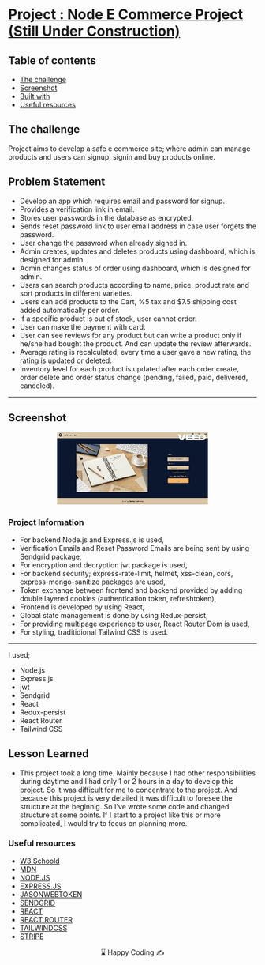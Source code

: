# [Project : Node E Commerce Project (Still Under Construction)]()
## Table of contents

  - [The challenge](#the-challenge)
  - [Screenshot](#screenshot)
  - [Built with](#built-with)
  - [Useful resources](#useful-resources)



## The challenge
Project aims to develop a safe e commerce site; where admin can manage products and users can signup, signin and buy products online.

## Problem Statement

- Develop an app which requires email and password for signup. 
- Provides a verification link in email.
- Stores user passwords in the database as encrypted.
- Sends reset password link to user email address in case user forgets the password.
- User change the password when already signed in.
- Admin creates, updates and deletes products using dashboard, which is designed for admin.
- Admin changes status of order using dashboard, which is designed for admin.
- Users can search products according to name, price, product rate and sort products in different varieties. 
- Users can add products to the Cart, %5 tax and $7.5 shipping cost added automatically per order.
- If a specific product is out of stock, user cannot order.
- User can make the payment with card.
- User can see reviews for any product but can write a product only if he/she had bought the product. And can update the review afterwards.
- Average rating is recalculated, every time a user gave a new rating, the rating is updated or deleted.
- Inventory level for each product is updated after each order create, order delete and order status change (pending, failed, paid, delivered, canceled).
<hr>




## Screenshot
<p align="center">
<img src="E-Commerce1 (1).gif" alt="gif">
</p>





### Project Information
- For backend Node.js and Express.js is used,
- Verification Emails and Reset Password Emails are being sent by using Sendgrid package,
- For encryption and decryption jwt package is used,
- For backend security; express-rate-limit, helmet, xss-clean, cors, express-mongo-sanitize packages are used,
- Token exchange between frontend and backend provided by adding double layered cookies (authentication token, refreshtoken),
- Frontend is developed by using React,
- Global state management is done by using Redux-persist,
- For providing multipage experience to user, React Router Dom is used,
- For styling, traditidional Tailwind CSS is used.

------
I used;
- Node.js
- Express.js
- jwt
- Sendgrid
- React
- Redux-persist
- React Router
- Tailwind CSS





## Lesson Learned

- This project took a long time. Mainly because I had other responsibilities during daytime and I had only 1 or 2 hours in a day to develop this project. So it was difficult for me to concentrate to the project. And because this project is very detailed it was difficult to foresee the structure at the beginnig. So I've wrote some code and changed structure at some points. If I start to a project like this or more complicated, I would try to focus on planning more. 

### Useful resources

- [W3 Schoold](https://www.w3schools.com/) 
- [MDN](https://developer.mozilla.org/en-US/)
- [NODE.JS](https://nodejs.org/dist/latest-v16.x/docs/api/fs.html)
- [EXPRESS.JS](https://expressjs.com/)
- [JASONWEBTOKEN](https://jwt.io/introduction)
- [SENDGRID](https://sendgrid.com/en-us)
- [REACT](https://reactjs.org/) 
- [REACT ROUTER](https://reactrouter.com/en/main) 
- [TAILWINDCSS](https://styled-components.com/)
- [STRIPE](https://docs.stripe.com/)









<center> &#8987; Happy Coding  &#9997; </center>
